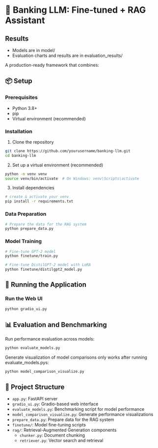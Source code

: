 # 🏦 Banking LLM: Fine-tuned + RAG Assistant

## Results
- Models are in model/
- Evaluation charts and results are in evaluation_results/

A production-ready framework that combines:

## 📦 Setup

### Prerequisites
- Python 3.8+ 
- pip
- Virtual environment (recommended)

### Installation

1. Clone the repository
```bash
git clone https://github.com/yourusername/banking-llm.git
cd banking-llm
```

2. Set up a virtual environment (recommended)
```bash
python -m venv venv
source venv/bin/activate  # On Windows: venv\Scripts\activate
```

3. Install dependencies
```bash
# create & activate your venv
pip install -r requirements.txt
```

### Data Preparation
```bash
# Prepare the data for the RAG system
python prepare_data.py
```

### Model Training
```bash
# Fine-tune GPT-2 model
python finetune/train.py

# Fine-tune DistilGPT-2 model with LoRA
python finetune/distilgpt2_model.py
```

## 🚀 Running the Application

### Run the Web UI
```bash
python gradio_ui.py
```

## 📊 Evaluation and Benchmarking

Run performance evaluation across models:
```bash
python evaluate_models.py
```

Generate visualization of model comparisons only works after running evaluate_models.pys:
```bash
python model_comparison_visualize.py
```
## 📁 Project Structure

- `app.py`: FastAPI server
- `gradio_ui.py`: Gradio-based web interface
- `evaluate_models.py`: Benchmarking script for model performance
- `model_comparison_visualize.py`: Generate performance visualizations
- `prepare_data.py`: Prepare data for the RAG system
- `finetune/`: Model fine-tuning scripts
- `rag/`: Retrieval-Augmented Generation components
  - `chunker.py`: Document chunking
  - `retriever.py`: Vector search and retrieval
